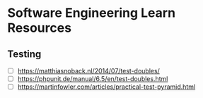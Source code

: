 # Software Engineering Learn Resources

## Testing

- [ ] <https://matthiasnoback.nl/2014/07/test-doubles/>
- [ ] <https://phpunit.de/manual/6.5/en/test-doubles.html>
- [ ] <https://martinfowler.com/articles/practical-test-pyramid.html>
